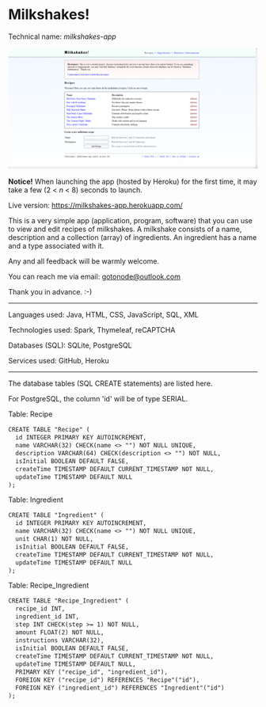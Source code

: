# Milkshakes!
Technical name: *milkshakes-app*

![Milkshakes!](https://github.com/gotonode/milkshakes-app/blob/master/docs/images/app.png)

**Notice!** When launching the app (hosted by Heroku) for the first time, it may take a few (2 < *n* < 8) seconds to launch.

Live version: https://milkshakes-app.herokuapp.com/

This is a very simple app (application, program, software) that you can use to view and edit recipes of milkshakes. A milkshake consists of a name, description and a collection (array) of ingredients. An ingredient has a name and a type associated with it.

Any and all feedback will be warmly welcome.

You can reach me via email: gotonode@outlook.com

Thank you in advance. :-)
___

Languages used: Java, HTML, CSS, JavaScript, SQL, XML

Technologies used: Spark, Thymeleaf, reCAPTCHA

Databases (SQL): SQLite, PostgreSQL

Services used: GitHub, Heroku

___

The database tables (SQL CREATE statements) are listed here.

For PostgreSQL, the column 'id' will be of type SERIAL.

Table: Recipe

```sqlite
CREATE TABLE "Recipe" (
  id INTEGER PRIMARY KEY AUTOINCREMENT,
  name VARCHAR(32) CHECK(name <> "") NOT NULL UNIQUE,
  description VARCHAR(64) CHECK(description <> "") NOT NULL,
  isInitial BOOLEAN DEFAULT FALSE,
  createTime TIMESTAMP DEFAULT CURRENT_TIMESTAMP NOT NULL,
  updateTime TIMESTAMP DEFAULT NULL
);
```

Table: Ingredient

```sqlite
CREATE TABLE "Ingredient" (
  id INTEGER PRIMARY KEY AUTOINCREMENT,
  name VARCHAR(32) CHECK(name <> "") NOT NULL UNIQUE,
  unit CHAR(1) NOT NULL,
  isInitial BOOLEAN DEFAULT FALSE,
  createTime TIMESTAMP DEFAULT CURRENT_TIMESTAMP NOT NULL,
  updateTime TIMESTAMP DEFAULT NULL
);
```

Table: Recipe_Ingredient

```sqlite
CREATE TABLE "Recipe_Ingredient" (
  recipe_id INT,
  ingredient_id INT,
  step INT CHECK(step >= 1) NOT NULL,
  amount FLOAT(2) NOT NULL,
  instructions VARCHAR(32),
  isInitial BOOLEAN DEFAULT FALSE,
  createTime TIMESTAMP DEFAULT CURRENT_TIMESTAMP NOT NULL,
  updateTime TIMESTAMP DEFAULT NULL,
  PRIMARY KEY ("recipe_id", "ingredient_id"),
  FOREIGN KEY ("recipe_id") REFERENCES "Recipe"("id"),
  FOREIGN KEY ("ingredient_id") REFERENCES "Ingredient"("id")
);
```
